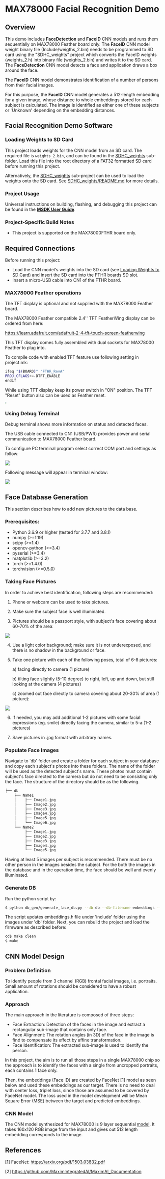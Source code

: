 # MAX78000 Facial Recognition Demo

## Overview

This demo includes **FaceDetection** and **FaceID** CNN models and runs them sequentially on MAX78000 Feather board only. The **FaceID** CNN model weight binary file (Include/weigths_2.bin) needs to be programmed to SD card using the "SDHC_weights" project which converts the FaceID weights (weights_2.h) into binary file (weights_2.bin) and writes it to the SD card.
The **FaceDetection** CNN model detects a face and application draws a box around the face.

The **FaceID** CNN model demonstrates identification of a number of persons from their facial images.

For this purpose, the **FaceID** CNN model generates a 512-length embedding for a given image, whose distance to whole embeddings stored for each subject is calculated. The image is identified as either one of these subjects or 'Unknown' depending on the embedding distances.

## Facial Recognition Demo Software

### Loading Weights to SD Card

This project loads weights for the CNN model from an SD card.  The required file is `weights_2.bin`, and can be found in the [SDHC_weights](SDHC_weights) sub-folder.  Load this file into the root directory of a FAT32 formatted SD card before running this project.

Alternatively, the [SDHC_weights](SDHC_weights) sub-project can be used to load the weights onto the SD card.  See [SDHC_weights/README.md](SDHC_weights/README.md) for more details.

### Project Usage

Universal instructions on building, flashing, and debugging this project can be found in the **[MSDK User Guide](https://analog-devices-msdk.github.io/msdk/USERGUIDE/)**.

### Project-Specific Build Notes

* This project is supported on the MAX78000FTHR board only.

## Required Connections

Before running this project:

* Load the CNN model's weights into the SD card (see [Loading Weights to SD Card](#loading-weights-to-sd-card)) and insert the SD card into the FTHR boards SD slot.
* Insert a micro-USB cable into CN1 of the FTHR board.

### MAX78000 Feather operations

The TFT display is optional and not supplied with the MAX78000 Feather board.

The MAX78000 Feather compatible 2.4'' TFT FeatherWing display can be ordered from here:

https://learn.adafruit.com/adafruit-2-4-tft-touch-screen-featherwing

This TFT display comes fully assembled with dual sockets for MAX78000 Feather to plug into.

To compile code with enabled TFT feature use following setting in project.mk:

```bash
ifeq "$(BOARD)" "FTHR_RevA"
PROJ_CFLAGS+=-DTFT_ENABLE
endif
```

While using TFT display keep its power switch in "ON" position. The TFT "Reset" button also can be used as Feather reset.

<img src="Resources/feather_tft.jpg" style="zoom: 25%;" />

### Using Debug Terminal

Debug terminal shows more information on status and detected faces. 

The USB cable connected to CN1 (USB/PWR) provides power and serial communication to  MAX78000 Feather board.

To configure PC terminal program select correct COM port and settings as follow:

![](Resources/terminal_setup.jpg)



Following message will appear in terminal window:

![](Resources/terminal.jpg)



## Face Database Generation

This section describes how to add new pictures to the data base.

### Prerequisites:

- Python 3.6.9 or higher (tested for 3.7.7 and 3.8.1)
- numpy (>=1.19)
- scipy (>=1.4)
- opencv-python (>=3.4)
- pyserial (>=3.4)
- matplotlib (>=3.2)
- torch (>=1.4.0)
- torchvision (>=0.5.0)

### Taking Face Pictures

In order to achieve best identification, following steps are recommended:

1. Phone or webcam can be used to take pictures.
2. Make sure the subject face is well illuminated.

3. Pictures should be a passport style, with subject's face covering about 60-70% of the area: 

![](Resources/image1.png)

4. Use a light color background; make sure it is not underexposed, and there is no shadow in the background or face. 

5. Take one picture with each of the following poses, total of 6-8 pictures:

   a) facing directly to camera (1 picture)

   b) tilting face slightly (5-10 degree) to right, left, up and down, but still looking at the camera (4 pictures)

   c) zoomed out face directly to camera covering about 20-30% of area (1 picture): 

![](Resources/image2.png)

6. If needed, you may add additional 1-2 pictures with some facial expressions (eg. smile) directly facing the camera, similar to 5-a (1-2 pictures)

7. Save pictures in .jpg format with arbitrary names.

### Populate Face Images

Navigate to 'db' folder and create a folder for each subject in your database and copy each subject's photos into these folders. The name of the folder will be used as the detected subject's name. These photos must contain subject's face directed to the camera but do not need to be consisting only the face. The structure of the directory should be as the following. 

```bash
├── db
    ├── Name1
    │    ├── Image1.jpg
    │    ├── Image2.jpg
    │    ├── Image3.jpg
    │    ├── Image4.jpg
    │    ├── Image5.jpg
    │    └── Image6.jpg
    └── Name2
         ├── Image1.jpg
         ├── Image2.jpg
         ├── Image3.jpg
         ├── Image4.jpg
         └── Image5.jpg
```

Having at least 5 images per subject is recommended. There must be no other person in the images besides the subject. For the both the images in the database and in the operation time, the face should be well and evenly illuminated.

### Generate DB

Run the python script by:

```bash
$ python db_gen/generate_face_db.py --db db --db-filename embeddings --include-path include
```

The script updates embeddings.h file under 'include' folder using the images under 'db' folder.  Next, you can rebuild the project and load the firmware as described before:

```bash
cd$ make clean
$ make 
```



## CNN Model Design
### Problem Definition
To identify people from 3 channel (RGB) frontal facial images, i.e. portraits. Small amount of rotations should be considered to have a robust application.

### Approach
The main approach in the literature is composed of three steps:

- Face Extraction: Detection of the faces in the image and extract a rectangular sub-image that contains only face.
- Face Alignment: The rotation angles (in 3D) of the face in the image is find to compensate its effect by affine transformation.
- Face Identification: The extracted sub-image is used to identify the person.

In this project, the aim is to run all those steps in a single MAX78000 chip so the approach is to identify the faces with a single from uncropped portraits, each contains 1 face only.

Then, the embeddings (Face ID) are created by FaceNet [1] model as seen below and used these embeddings as our target. There is no need to deal with center loss, triplet loss, since those are assumed to be covered by FaceNet model. The loss used in the model development will be Mean Square Error (MSE) between the target and predicted embeddings.

### CNN Model
The CNN model synthesized for MAX78000 is 9 layer sequential [model](db_gen/ai85/AI85FaceIDNetNoBias.py). It takes 160x120 RGB image from the input and gives out 512 length embedding corresponds to the image.


## References
[1] FaceNet: https://arxiv.org/pdf/1503.03832.pdf

[2] https://github.com/MaximIntegratedAI/MaximAI_Documentation
